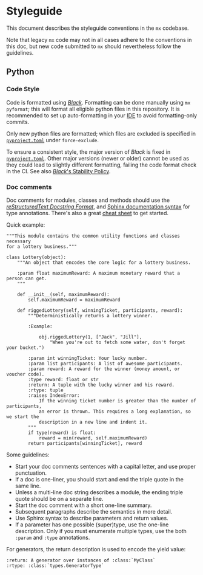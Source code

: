 
# Styleguide

This document describes the styleguide conventions in the `mx` codebase.

Note that legacy `mx` code may not in all cases adhere to the conventions in this doc,
but new code submitted to `mx` should nevertheless follow the guidelines.


## Python

### Code Style

Code is formatted using [*Black*](https://github.com/psf/black).
Formatting can be done manually using `mx pyformat`; this will format all eligible python files in this repository.
It is recommended to set up auto-formatting in your [IDE](./IDE.md) to avoid formatting-only commits.

Only new python files are formatted; which files are excluded is specified in [`pyproject.toml`](../pyproject.toml)
under `force-exclude`.

To ensure a consistent style, the major version of *Black* is fixed in [`pyproject.toml`](../pyproject.toml).
Other major versions (newer or older) cannot be used as they could lead to slightly different formatting, failing the
code format check in the CI.
See also [*Black*'s Stability Policy](https://black.readthedocs.io/en/stable/the_black_code_style/index.html).

### Doc comments

Doc comments for modules, classes and methods should use the
[*reStructuredText Docstring Format*](https://www.python.org/dev/peps/pep-0287/),
and [Sphinx documentation syntax](http://www.sphinx-doc.org/en/stable/domains.html)
for type annotations. There's also a great
[cheat sheet](http://thomas-cokelaer.info/tutorials/sphinx/rest_syntax.html) to get started.

Quick example:

    """This module contains the common utility functions and classes necessary
    for a lottery business."""

    class Lottery(object):
        """An object that encodes the core logic for a lottery business.

        :param float maximumReward: A maximum monetary reward that a person can get.
        """

        def __init__(self, maximumReward):
            self.maximumReward = maximumReward

        def riggedLottery(self, winningTicket, participants, reward):
            """Deterministically returns a lottery winner.

            :Example:

                obj.riggedLottery(1, ["Jack", "Jill"],
                    "When you're out to fetch some water, don't forget your bucket.")

            :param int winningTicket: Your lucky number.
            :param list participants: A list of awesome participants.
            :param reward: A reward for the winner (money amount, or voucher code).
            :type reward: float or str
            :return: A tuple with the lucky winner and his reward.
            :rtype: tuple
            :raises IndexError:
                If the winning ticket number is greater than the number of participants,
                an error is thrown. This requires a long explanation, so we start the
                description in a new line and indent it.
            """
            if type(reward) is float:
                reward = min(reward, self.maximumReward)
            return participants[winningTicket], reward

Some guidelines:

- Start your doc comments sentences with a capital letter, and use proper punctuation.
- If a doc is one-liner, you should start and end the triple quote in the same line.
- Unless a multi-line doc string describes a module, the ending triple quote should be
  on a separate line.
- Start the doc comment with a short one-line summary.
- Subsequent paragraphs describe the semantics in more detail.
- Use Sphinx syntax to describe parameters and return values.
- If a parameter has one possible (super)type, use the one-line description.
  Only if you must enumerate multiple types, use the both `:param` and `:type`
  annotations.

For generators, the return description is used to encode the yield value:

    :return: A generator over instances of :class:`MyClass`
    :rtype: :class:`types.GeneratorType`
